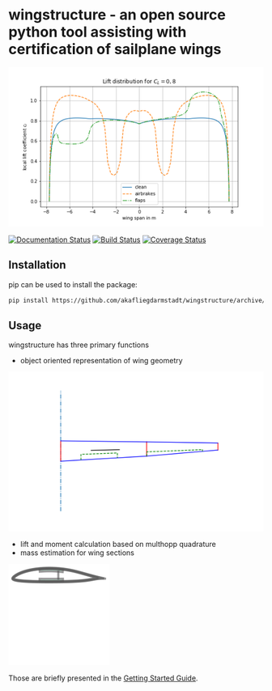 # wingstructure - an open source python tool assisting with certification of sailplane wings

![lift distribution](examples/Liftdistribution.png)

[![Documentation Status](https://readthedocs.org/projects/wingstructure/badge/?version=latest)](https://wingstructure.readthedocs.io/en/latest/?badge=latest) [![Build Status](https://travis-ci.com/akafliegdarmstadt/wingstructure.svg?branch=master)](https://travis-ci.com/akafliegdarmstadt/wingstructure) [![Coverage Status](https://coveralls.io/repos/github/akafliegdarmstadt/wingstructure/badge.svg?branch=master)](https://coveralls.io/github/akafliegdarmstadt/wingstructure?branch=master)

## Installation
pip can be used to install the package:
```sh
pip install https://github.com/akafliegdarmstadt/wingstructure/archive/master.zip
```

## Usage

wingstructure has three primary functions

 * object oriented representation of wing geometry

![geometry](examples/wing.png)

 * lift and moment calculation based on multhopp quadrature
 * mass estimation for wing sections

 ![section](examples/section.svg)


 Those are briefly presented in the [Getting Started Guide](https://wingstructure.readthedocs.io/en/latest/usage/quickstart.html).

